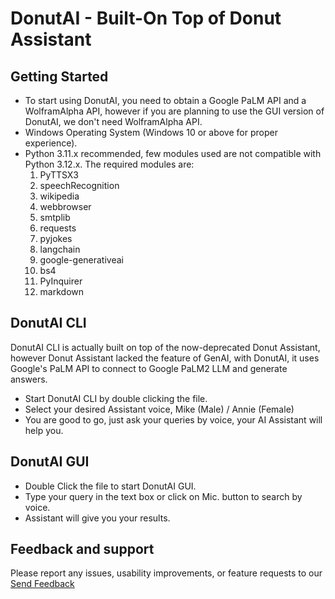 # DonutAI - Built-On Top of Donut Assistant

<!--Writerside adds this topic when you create a new documentation project.
You can use it as a sandbox to play with Writerside features, and remove it from the TOC when you don't need it anymore.
If you want to re-add it for your experiments, click + to create a new topic, choose Topic from Template, and select the 
"Starter" template.-->

## Getting Started
* To start using DonutAI, you need to obtain a Google PaLM API and a WolframAlpha API, however if you are planning to use the GUI version of DonutAI, we don't need WolframAlpha API.
* Windows Operating System (Windows 10 or above for proper experience).
* Python 3.11.x recommended, few modules used are not compatible with Python 3.12.x. The required modules are:
  1. PyTTSX3
  2. speechRecognition
  3. wikipedia
  4. webbrowser
  5. smtplib
  6. requests
  7. pyjokes
  8. langchain
  9. google-generativeai
  10. bs4
  11. PyInquirer
  12. markdown

## DonutAI CLI
DonutAI CLI is actually built on top of the now-deprecated Donut Assistant, however Donut Assistant lacked the feature of GenAI, with DonutAI, it uses Google's PaLM API to connect to Google PaLM2 LLM and generate answers.
* Start DonutAI CLI by double clicking the file.
* Select your desired Assistant voice, Mike (Male) / Annie (Female)
* You are good to go, just ask your queries by voice, your AI Assistant will help you.

## DonutAI GUI
* Double Click the file to start DonutAI GUI.
* Type your query in the text box or click on Mic. button to search by voice.
* Assistant will give you your results.

## Feedback and support
Please report any issues, usability improvements, or feature requests to our 
<a href="https://donutsupport.simdif.com">Send Feedback</a>
